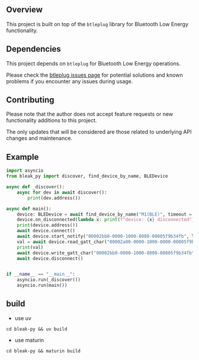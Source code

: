## Overview

This project is built on top of the `btleplug` library for Bluetooth Low Energy functionality.

## Dependencies

This project depends on `btleplug` for Bluetooth Low Energy operations. 

Please check the [btleplug issues page](https://github.com/deviceplug/btleplug/issues) 
for potential solutions and known problems if you encounter any issues during usage.

## Contributing

Please note that the author does not accept feature requests or new functionality additions to this project. 

The only updates that will be considered are those related to underlying API changes and maintenance.

## Example

```python
import asyncio
from bleak_py import discover, find_device_by_name, BLEDevice

async def _discover():
    async for dev in await discover():
        print(dev.address())

async def main():
    device: BLEDevice = await find_device_by_name("M1(BLE)", timeout = 10)
    device.on_disconnected(lambda x: print(f"device: {x} disconnected"))
    print(device.address())
    await device.connect()
    await device.start_notify("00002bb0-0000-1000-8000-00805f9b34fb", lambda uuid, data: print(f"{uuid} received: {data}"))
    val = await device.read_gatt_char("00002a00-0000-1000-8000-00805f9b34fb")
    print(val)
    await device.write_gatt_char("00002bb0-0000-1000-8000-00805f9b34fb", [1, 2, 3, 4])
    await device.disconnect()


if __name__ == "__main__":
    asyncio.run(_discover())
    asyncio.run(main())
```

## build
 * use uv
 ```shell
 cd bleak-py && uv build
 ```

 * use maturin
 ```shell
 cd bleak-py && maturin build
 ```
